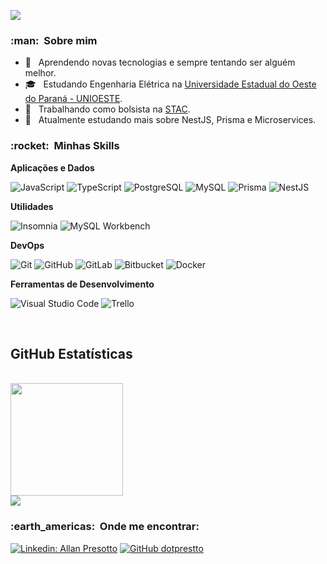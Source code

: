 ![](https://komarev.com/ghpvc/?username=dotprestto&color=006bed)

<h3> :man: &nbsp;Sobre mim </h3>

- 🤔 &nbsp; Aprendendo novas tecnologias e sempre tentando ser alguém melhor.
- 🎓 &nbsp; Estudando Engenharia Elétrica na <a href="https://www.unioeste.br/portal/campus-foz-do-iguacu/">Universidade Estadual do Oeste do Paraná - UNIOESTE</a>.
- 💼 &nbsp; Trabalhando como bolsista na <a href="https://www.agrostac.com.br/home">STAC</a>.
- 🌱 &nbsp; Atualmente estudando mais sobre NestJS, Prisma e Microservices.

<h3> :rocket: &nbsp;Minhas Skills </h3>

**Aplicações e Dados**

![JavaScript](https://img.shields.io/badge/-JavaScript-333333?style=flat&logo=javascript)
![TypeScript](https://img.shields.io/badge/-TypeScript-333333?style=flat&logo=typescript)
![PostgreSQL](https://img.shields.io/badge/-PostgreSQL-333333?style=flat&logo=postgresql)
![MySQL](https://img.shields.io/badge/-MySQL-333333?style=flat&logo=mysql)
![Prisma](https://img.shields.io/badge/-Prisma-333333?style=flat&logo=prisma)
![NestJS](https://img.shields.io/badge/-NestJS-333333?style=flat&logo=nestjs)

**Utilidades**

![Insomnia](https://img.shields.io/badge/-Insomnia-333333?style=flat&logo=insomnia)
![MySQL Workbench](https://img.shields.io/badge/-MySQL%20Workbench-333333?style=flat&logo=mysql)

**DevOps**

![Git](https://img.shields.io/badge/-Git-333333?style=flat&logo=git)
![GitHub](https://img.shields.io/badge/-GitHub-333333?style=flat&logo=github)
![GitLab](https://img.shields.io/badge/-GitLab-333333?style=flat&logo=gitlab)
![Bitbucket](https://img.shields.io/badge/-Bitbucket-333333?style=flat&logo=bitbucket)
![Docker](https://img.shields.io/badge/-Docker-333333?style=flat&logo=docker)

**Ferramentas de Desenvolvimento**

![Visual Studio Code](https://img.shields.io/badge/-Visual%20Studio%20Code-333333?style=flat&logo=visual-studio-code&logoColor=007ACC)
![Trello](https://img.shields.io/badge/-Trello-333333?style=flat&logo=trello&logoColor=007ACC)

<br/>

## **GitHub Estatísticas**

<br/>

<a href="https://github.com/dotprestto">
  <img height="180em" src="https://github-readme-stats.vercel.app/api?username=dotprestto&theme=dracula&show_icons=true" />
</a>

<br/>

<a href="https://github.com/dotprestto">
  <img align="center" src="https://github-readme-stats.vercel.app/api/top-langs/?username=dotprestto&theme=dracula&hide_langs_below=1" />
</a>

<br/>

<h3> :earth_americas: &nbsp;Onde me encontrar: </h3>

[![Linkedin: Allan Presotto](https://img.shields.io/badge/-allanpresotto-blue?style=flat-square&logo=Linkedin&logoColor=white&link=https://www.linkedin.com/in/allan-presotto/)](https://www.linkedin.com/in/allan-presotto/)
[![GitHub dotprestto](https://img.shields.io/github/followers/dotprestto?label=follow&style=social)](https://github.com/dotprestto)
